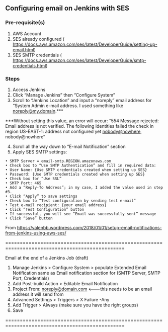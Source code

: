 ## Configuring email on Jenkins with SES

### Pre-requisite(s)
1. AWS Account
2. SES already configured ( https://docs.aws.amazon.com/ses/latest/DeveloperGuide/setting-up-email.html)
3. SES SMTP credentials ( https://docs.aws.amazon.com/ses/latest/DeveloperGuide/smtp-credentials.html)
  
  
### Steps
1. Access Jenkins
2. Click “Manage Jenkins” then “Configure System”
3. Scroll to “Jenkins Location” and input a “noreply” email address for “System Admin e-mail address. I used something like noreply@my.domain.***

***Without setting this value, an error will occur: “554 Message rejected: Email address is not verified. The following identities failed the check in region US-EAST-1: address not configured yet <nobody@nowhere>, nobody@nowhere“

4. Scroll all the way down to “E-mail Notification” section
5. Apply SES SMTP settings:
```
• SMTP Server = email-smtp.REGION.amazonaws.com
• Check box to “Use SMTP Authentication” and fill in required data:
• User Name: {Use SMTP credentials created when setting up SES}
• Password: {Use SMTP credentials created when setting up SES}
• Check box for “Use SSL”
• SMTP Port: 465
• Add a “Reply-To Address”; in my case, I added the value used in step #3.
• Click “Apply” to save settings
• Check box to “Test configuration by sending test e-mail”
• Test e-mail recipient: {your email address}
• Click “Test Configuration” button
• If successful, you will see “Email was successfully sent” message
• Click “Save” button
```
From <https://valenbb.wordpress.com/2018/01/01/setup-email-notifications-from-jenkins-using-aws-ses/> 


===============================================================================================


Email at the end of a Jenkins Job (draft)


1. Manage Jenkins > Configure System > populate Extended Email Notification same as Email notification section for (SMTP Server, SMTP Port, Credentials)
2. Add Post-build Action > Editable Email Notification
3. Project From: noreply@domain.com <---this needs to be an email address it will send from
4. Advanced Settings > Triggers > X Failure -Any
5. Add Trigger > Always (make sure you have the right groups)
6. Save
	
===============================================================================================

